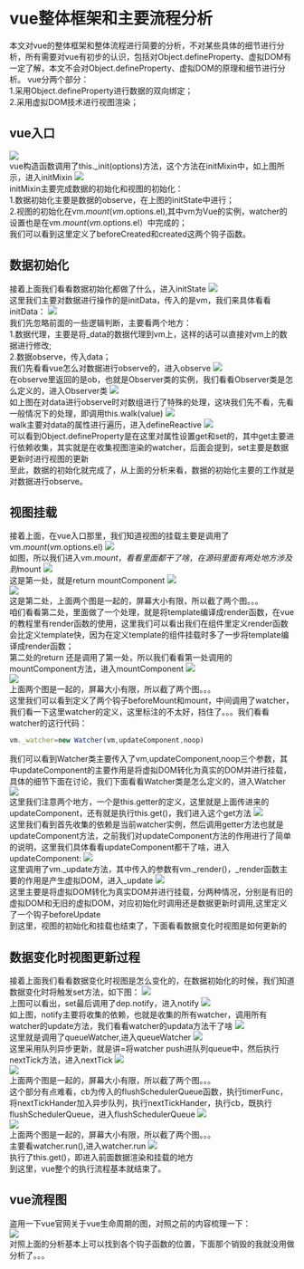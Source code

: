 # vue整体框架和主要流程分析
本文对vue的整体框架和整体流程进行简要的分析，不对某些具体的细节进行分析，所有需要对vue有初步的认识，包括对Object.defineProperty、虚拟DOM有一定了解，本文不会对Object.defineProperty、虚拟DOM的原理和细节进行分析。
vue分两个部分：<br>
1.采用Object.defineProperty进行数据的双向绑定；<br>
2.采用虚拟DOM技术进行视图渲染；
## vue入口
![](https://github.com/jackfxq/vue-source/raw/master/images/1.png)<br>
vue构造函数调用了this._init(options)方法，这个方法在initMixin中，如上图所示，进入initMixin
![](https://github.com/jackfxq/vue-source/raw/master/images/2.png)<br>
initMixin主要完成数据的初始化和视图的初始化：<br> 
1.数据初始化主要是数据的observe，在上图的initState中进行；<br> 
2.视图的初始化在vm.$mount(vm.$options.el),其中vm为Vue的实例，watcher的设置也是在vm.$mount(vm.$options.el）中完成的；<br> 
我们可以看到这里定义了beforeCreated和created这两个钩子函数。
## 数据初始化
接着上面我们看看数据初始化都做了什么，进入initState
![](https://github.com/jackfxq/vue-source/raw/master/images/3.png)<br>
这里我们主要对数据进行操作的是initData，传入的是vm，我们来具体看看initData：
![](https://github.com/jackfxq/vue-source/raw/master/images/4.png)<br>
我们先忽略前面的一些逻辑判断，主要看两个地方：<br>
1.数据代理，主要是将_data的数据代理到vm上，这样的话可以直接对vm上的数据进行修改;<br>
2.数据observe，传入data；<br>
我们先看看vue怎么对数据进行observe的，进入observe
![](https://github.com/jackfxq/vue-source/raw/master/images/5.png)<br>
在observe里返回的是ob，也就是Observer类的实例，我们看看Observer类是怎么定义的，进入Observer类
![](https://github.com/jackfxq/vue-source/raw/master/images/6.png)<br>
如上图在对data进行observe时对数组进行了特殊的处理，这块我们先不看，先看一般情况下的处理，即调用this.walk(value)
![](https://github.com/jackfxq/vue-source/raw/master/images/7.png)<br>
walk主要对data的属性进行遍历，进入defineReactive
![](https://github.com/jackfxq/vue-source/raw/master/images/8.png)<br>
可以看到Object.defineProperty是在这里对属性设置get和set的，其中get主要进行依赖收集，其实就是在收集视图渲染的watcher，后面会提到，set主要是数据更新时进行视图的更新<br>
至此，数据的初始化就完成了，从上面的分析来看，数据的初始化主要的工作就是对数据进行observe。
## 视图挂载
接着上面，在vue入口那里，我们知道视图的挂载主要是调用了vm.$mount(vm.$options.el)
![](https://github.com/jackfxq/vue-source/raw/master/images/9.png)<br>
如图，所以我们进入vm.$mount，看看里面都干了啥，在源码里面有两处地方涉及到$mount
![](https://github.com/jackfxq/vue-source/raw/master/images/10.png)<br>
这是第一处，就是return mountComponent
![](https://github.com/jackfxq/vue-source/raw/master/images/11.png)<br>
![](https://github.com/jackfxq/vue-source/raw/master/images/12.png)<br>
这是第二处，上面两个图是一起的，屏幕大小有限，所以截了两个图。。。<br>
咱们看看第二处，里面做了一个处理，就是将template编译成render函数，在vue的教程里有render函数的使用，这里我们可以看出我们在组件里定义render函数会比定义template快，因为在定义template的组件挂载时多了一步将template编译成render函数；<br>
第二处的return 还是调用了第一处，所以我们看看第一处调用的mountComponent方法，进入mountComponent
![](https://github.com/jackfxq/vue-source/raw/master/images/13.png)<br>
![](https://github.com/jackfxq/vue-source/raw/master/images/14.png)<br>
上面两个图是一起的，屏幕大小有限，所以截了两个图。。。<br>
这里我们可以看到定义了两个钩子beforeMount和mount，中间调用了watcher，我们看一下这里watcher的定义，这里标注的不太好，挡住了。。。我们看看watcher的这行代码：<br>
```javascript
vm._watcher=new Watcher(vm,updateComponent,noop)
```
我们可以看到Watcher类主要传入了vm,updateComponent,noop三个参数，其中updateComponent的主要作用是将虚拟DOM转化为真实的DOM并进行挂载，具体的细节下面在讨论，我们下面看看Watcher类是怎么定义的，进入Watcher
![](https://github.com/jackfxq/vue-source/raw/master/images/15.png)<br>
这里我们注意两个地方，一个是this.getter的定义，这里就是上面传进来的updateComponent，还有就是执行this.get()，我们进入这个get方法
![](https://github.com/jackfxq/vue-source/raw/master/images/16.png)<br>
这里我们看到首先收集的依赖是当前watcher实例，然后调用getter方法也就是updateComponent方法，之前我们对updateComponent方法的作用进行了简单的说明，这里我们具体看看updateComponent都干了啥，进入updateComponent:
![](https://github.com/jackfxq/vue-source/raw/master/images/17.png)<br>
这里调用了vm._update方法，其中传入的参数有vm._render()，_render函数主要的作用是产生虚拟DOM，进入_update
![](https://github.com/jackfxq/vue-source/raw/master/images/18.png)<br>
这里主要是将虚拟DOM转化为真实DOM并进行挂载，分两种情况，分别是有旧的虚拟DOM和无旧的虚拟DOM，对应初始化时调用还是数据更新时调用,这里定义了一个钩子beforeUpdate<br>
到这里，视图的初始化和挂载也结束了，下面看看数据变化时视图是如何更新的
## 数据变化时视图更新过程
接着上面我们看看数据变化时视图是怎么变化的，在数据初始化的时候，我们知道数据变化时将触发set方法，如下图：
![](https://github.com/jackfxq/vue-source/raw/master/images/19.png)<br>
上图可以看出，set最后调用了dep.notify，进入notify
![](https://github.com/jackfxq/vue-source/raw/master/images/20.png)<br>
如上图，notify主要将收集的依赖，也就是收集的所有watcher，调用所有watcher的update方法，我们看看watcher的updata方法干了啥
![](https://github.com/jackfxq/vue-source/raw/master/images/21.png)<br>
这里就是调用了queueWatcher,进入queueWatcher
![](https://github.com/jackfxq/vue-source/raw/master/images/22.png)<br>
这里采用队列异步更新，就是讲=将watcher push进队列queue中，然后执行nextTick方法，进入nextTick
![](https://github.com/jackfxq/vue-source/raw/master/images/23.png)<br>
![](https://github.com/jackfxq/vue-source/raw/master/images/24.png)<br>
上面两个图是一起的，屏幕大小有限，所以截了两个图。。。<br>
这个部分有点难看，cb为传入的flushSchedulerQueue函数，执行timerFunc，将nextTickHander加入异步队列，执行nextTickHander，执行cb，既执行flushSchedulerQueue，进入flushSchedulerQueue
![](https://github.com/jackfxq/vue-source/raw/master/images/25.png)<br>
![](https://github.com/jackfxq/vue-source/raw/master/images/26.png)<br>
上面两个图是一起的，屏幕大小有限，所以截了两个图。。。<br>
主要看watcher.run(),进入watcher.run
![](https://github.com/jackfxq/vue-source/raw/master/images/27.png)<br>
执行了this.get()，即进入前面数据渲染和挂载的地方<br>
到这里，vue整个的执行流程基本就结束了。
## vue流程图
盗用一下vue官网关于vue生命周期的图，对照之前的内容梳理一下：<br>
![](https://github.com/jackfxq/vue-source/raw/master/images/vue.png)<br>
对照上面的分析基本上可以找到各个钩子函数的位置，下面那个销毁的我就没用做分析了。。。
